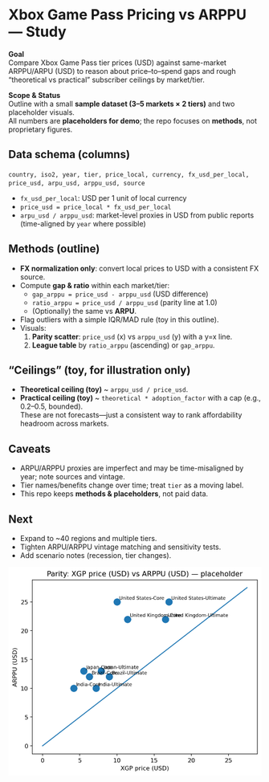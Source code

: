 # Xbox Game Pass Pricing vs ARPPU — Study 

**Goal**  
Compare Xbox Game Pass tier prices (USD) against same-market ARPPU/ARPU (USD) to reason about price–to–spend gaps and rough “theoretical vs practical” subscriber ceilings by market/tier.

**Scope & Status**  
Outline with a small **sample dataset (3–5 markets × 2 tiers)** and two placeholder visuals.  
All numbers are **placeholders for demo**; the repo focuses on **methods**, not proprietary figures.

## Data schema (columns)
`country, iso2, year, tier, price_local, currency, fx_usd_per_local, price_usd, arpu_usd, arppu_usd, source`

- `fx_usd_per_local`: USD per 1 unit of local currency  
- `price_usd = price_local * fx_usd_per_local`  
- `arpu_usd / arppu_usd`: market-level proxies in USD from public reports (time-aligned by `year` where possible)

## Methods (outline)
- **FX normalization only**: convert local prices to USD with a consistent FX source.  
- Compute **gap & ratio** within each market/tier:  
  - `gap_arppu = price_usd - arppu_usd` (USD difference)  
  - `ratio_arppu = price_usd / arppu_usd` (parity line at 1.0)  
  - (Optionally) the same vs **ARPU**.  
- Flag outliers with a simple IQR/MAD rule (toy in this outline).
- Visuals:  
  1) **Parity scatter**: `price_usd` (x) vs `arppu_usd` (y) with a y=x line.  
  2) **League table** by `ratio_arppu` (ascending) or `gap_arppu`.

## “Ceilings” (toy, for illustration only)
- **Theoretical ceiling (toy)** ~ `arppu_usd / price_usd`.  
- **Practical ceiling (toy)** ~ `theoretical * adoption_factor` with a cap (e.g., 0.2–0.5, bounded).  
  These are not forecasts—just a consistent way to rank affordability headroom across markets.

## Caveats
- ARPU/ARPPU proxies are imperfect and may be time-misaligned by year; note sources and vintage.  
- Tier names/benefits change over time; treat `tier` as a moving label.  
- This repo keeps **methods & placeholders**, not paid data.

## Next
- Expand to ~40 regions and multiple tiers.  
- Tighten ARPU/ARPPU vintage matching and sensitivity tests.  
- Add scenario notes (recession, tier changes).

![Parity scatter (placeholder)](figures/parity_scatter.png)